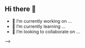 ## Hi there 👋

- 🔭 I’m currently working on ...
- 🌱 I’m currently learning ...
- 👯 I’m looking to collaborate on ...

-->

<!--
**AbdelmalekHmidan/AbdelmalekHmidan** is a ✨ _special_ ✨ repository because its `README.md` (this file) appears on your GitHub profile.

Here are some ideas to get you started:

- 🔭 I’m currently working on ...
- 🌱 I’m currently learning ...
- 👯 I’m looking to collaborate on ...
- 🤔 I’m looking for help with ...
- 💬 Ask me about ...
- 📫 How to reach me: ...
- 😄 Pronouns: ...
- ⚡ Fun fact: ...
-->
